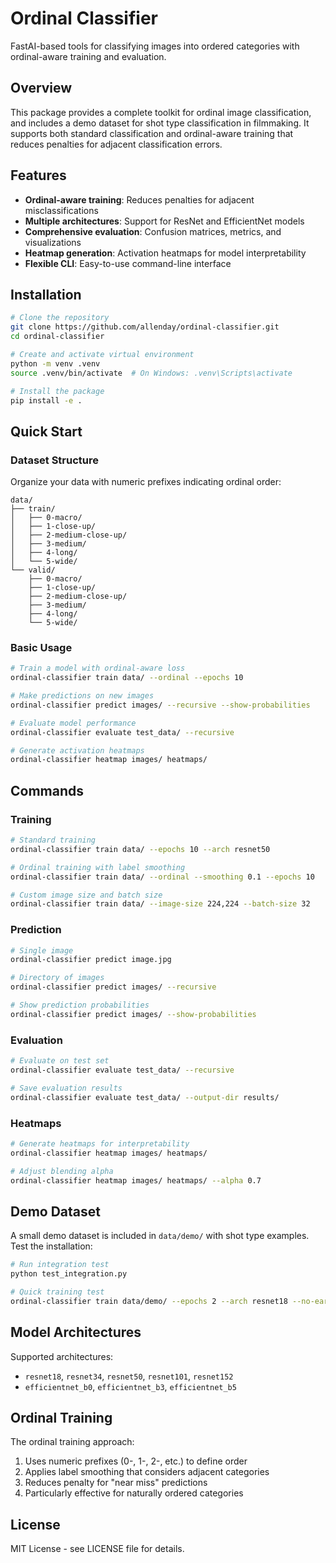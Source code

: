# Ordinal Classifier

FastAI-based tools for classifying images into ordered categories with ordinal-aware training and evaluation.

## Overview

This package provides a complete toolkit for ordinal image classification, and includes a demo dataset for shot type classification in filmmaking. It supports both standard classification and ordinal-aware training that reduces penalties for adjacent classification errors.

## Features

- **Ordinal-aware training**: Reduces penalties for adjacent misclassifications
- **Multiple architectures**: Support for ResNet and EfficientNet models
- **Comprehensive evaluation**: Confusion matrices, metrics, and visualizations
- **Heatmap generation**: Activation heatmaps for model interpretability
- **Flexible CLI**: Easy-to-use command-line interface

## Installation

```bash
# Clone the repository
git clone https://github.com/allenday/ordinal-classifier.git
cd ordinal-classifier

# Create and activate virtual environment
python -m venv .venv
source .venv/bin/activate  # On Windows: .venv\Scripts\activate

# Install the package
pip install -e .
```

## Quick Start

### Dataset Structure

Organize your data with numeric prefixes indicating ordinal order:

```
data/
├── train/
│   ├── 0-macro/
│   ├── 1-close-up/
│   ├── 2-medium-close-up/
│   ├── 3-medium/
│   ├── 4-long/
│   └── 5-wide/
└── valid/
    ├── 0-macro/
    ├── 1-close-up/
    ├── 2-medium-close-up/
    ├── 3-medium/
    ├── 4-long/
    └── 5-wide/
```

### Basic Usage

```bash
# Train a model with ordinal-aware loss
ordinal-classifier train data/ --ordinal --epochs 10

# Make predictions on new images
ordinal-classifier predict images/ --recursive --show-probabilities

# Evaluate model performance
ordinal-classifier evaluate test_data/ --recursive

# Generate activation heatmaps
ordinal-classifier heatmap images/ heatmaps/
```

## Commands

### Training

```bash
# Standard training
ordinal-classifier train data/ --epochs 10 --arch resnet50

# Ordinal training with label smoothing
ordinal-classifier train data/ --ordinal --smoothing 0.1 --epochs 10

# Custom image size and batch size
ordinal-classifier train data/ --image-size 224,224 --batch-size 32
```

### Prediction

```bash
# Single image
ordinal-classifier predict image.jpg

# Directory of images
ordinal-classifier predict images/ --recursive

# Show prediction probabilities
ordinal-classifier predict images/ --show-probabilities
```

### Evaluation

```bash
# Evaluate on test set
ordinal-classifier evaluate test_data/ --recursive

# Save evaluation results
ordinal-classifier evaluate test_data/ --output-dir results/
```

### Heatmaps

```bash
# Generate heatmaps for interpretability
ordinal-classifier heatmap images/ heatmaps/

# Adjust blending alpha
ordinal-classifier heatmap images/ heatmaps/ --alpha 0.7
```

## Demo Dataset

A small demo dataset is included in `data/demo/` with shot type examples. Test the installation:

```bash
# Run integration test
python test_integration.py

# Quick training test
ordinal-classifier train data/demo/ --epochs 2 --arch resnet18 --no-early-stopping
```

## Model Architectures

Supported architectures:
- `resnet18`, `resnet34`, `resnet50`, `resnet101`, `resnet152`
- `efficientnet_b0`, `efficientnet_b3`, `efficientnet_b5`

## Ordinal Training

The ordinal training approach:
1. Uses numeric prefixes (0-, 1-, 2-, etc.) to define order
2. Applies label smoothing that considers adjacent categories
3. Reduces penalty for "near miss" predictions
4. Particularly effective for naturally ordered categories

## License

MIT License - see LICENSE file for details.
